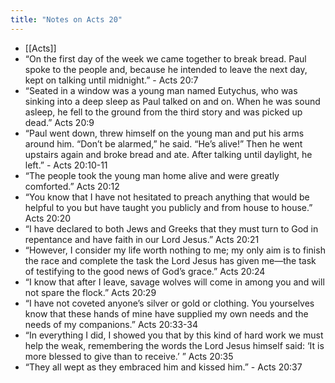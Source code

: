 ```yaml
---
title: "Notes on Acts 20"
---
```


- [[Acts]]
- “On the first day of the week we came together to break bread. Paul spoke to the people and, because he intended to leave the next day, kept on talking until midnight.” - Acts‬ 20:7
- “Seated in a window was a young man named Eutychus, who was sinking into a deep sleep as Paul talked on and on. When he was sound asleep, he fell to the ground from the third story and was picked up dead.” Acts‬ 20:9‬
- “Paul went down, threw himself on the young man and put his arms around him. “Don’t be alarmed,” he said. “He’s alive!” Then he went upstairs again and broke bread and ate. After talking until daylight, he left.” - Acts‬ 20:10-11
- “The people took the young man home alive and were greatly comforted.” Acts‬ 20:12
- “You know that I have not hesitated to preach anything that would be helpful to you but have taught you publicly and from house to house.” Acts‬ 20:20
- “I have declared to both Jews and Greeks that they must turn to God in repentance and have faith in our Lord Jesus.” Acts‬ 20:21
- “However, I consider my life worth nothing to me; my only aim is to finish the race and complete the task the Lord Jesus has given me—the task of testifying to the good news of God’s grace.” Acts‬ 20:24
- “I know that after I leave, savage wolves will come in among you and will not spare the flock.” Acts‬ 20:29‬
- “I have not coveted anyone’s silver or gold or clothing. You yourselves know that these hands of mine have supplied my own needs and the needs of my companions.” Acts‬ 20:33-34‬
- “In everything I did, I showed you that by this kind of hard work we must help the weak, remembering the words the Lord Jesus himself said: ‘It is more blessed to give than to receive.’ ” Acts‬ 20:35‬
- “They all wept as they embraced him and kissed him.” - Acts‬ 20:37‬